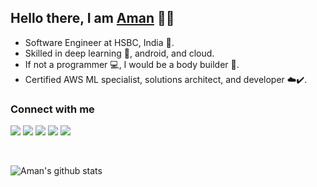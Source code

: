 ## Hello there, I am [Aman](https://amanagarwal.io) 👨‍💻

- Software Engineer at HSBC, India 🏦.
- Skilled in deep learning 🤖, android, and cloud.
- If not a programmer 💻, I would be a body builder 💪.
- Certified AWS ML specialist, solutions architect, and developer ☁️✔️.

### Connect with me

<img src="https://img.shields.io/github/stars/amanbasu?style=social"/> <a href="https://twitter.com/TheAbecedarian_"><img src="https://img.shields.io/twitter/follow/TheAbecedarian_?style=social"/></a> <a href="http://amanagarwal.io/"><img src="https://img.shields.io/badge/website-amanagarwal.io-blue"/></a> <a href="https://www.linkedin.com/in/aman-agarwal-743548137"><img src="https://img.shields.io/badge/connect-linkedin-0e76a8?logo=linkedin&style=social"/></a> <a href="https://stackoverflow.com/users/7546606/aman-agarwal"><img src="https://img.shields.io/badge/follow-stack overflow-ef8236?logo=stack-overflow"/></a>

<!-- [<img align="left" alt="Website" width="22px" src="https://img.icons8.com/dusk/64/000000/domain.png" />][website]
[<img align="left" alt="Portfolio" width="22px" src="https://img.icons8.com/cotton/64/000000/regular-document.png" />][portfolio]
[<img align="left" alt="Twitter" width="22px" src="https://img.icons8.com/fluent/24/000000/twitter.png" />][twitter]
[<img align="left" alt="LinkedIn" width="22px" src="https://img.icons8.com/cute-clipart/64/000000/linkedin.png" />][linkedin]
[<img align="left" alt="StackOverflow" width="22px" src="https://img.icons8.com/color/48/000000/stackoverflow.png" />][stackoverflow]
[website]: https://amanagarwal.io
[portfolio]: https://amanagarwal.io/portfolio/
[twitter]: https://twitter.com/TheAbecedarian_
[linkedin]: https://www.linkedin.com/in/aman-agarwal-743548137/
[stackoverflow]: https://stackoverflow.com/users/7546606/aman-agarwal -->

<br/>

<!-- Options: &hide=stars,commits,prs,issues,contribs -->
![Aman's github stats](https://github-readme-stats.vercel.app/api?username=amanbasu&hide=prs,contribs)

